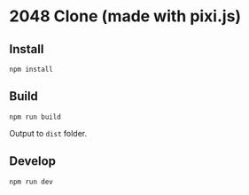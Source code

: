 # 2048 Clone (made with pixi.js)

## Install

```
npm install
```

## Build

```
npm run build
```

Output to `dist` folder.

## Develop

```
npm run dev
```



